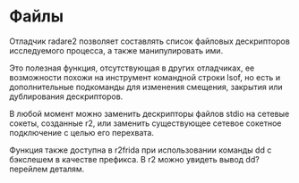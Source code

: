 # Файлы

Отладчик radare2 позволяет составлять список файловых дескрипторов исследуемого процесса, а также манипулировать ими.

Это полезная функция, отсутствующая в других отладчиках, ее возможности похожи на инструмент командной строки lsof, но есть и дополнительные подкоманды для изменения смещения, закрытия или дублирования дескрипторов.

В любой момент можно заменить дескрипторы файлов stdio на сетевые сокеты, созданные r2, или заменить существующее сетевое сокетное подключение с целью его перехвата.

Функция также доступна в r2frida при использовании команды dd с бэкслешем в качестве префикса. В r2 можно увидеть вывод dd? перейлем деталям.
